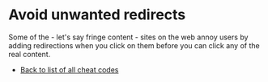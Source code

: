 # Avoid unwanted redirects

Some of the - let's say fringe content - sites on the web annoy users by adding redirections when you click on them before you can click any of the real content. 

* [Back to list of all cheat codes](README.md)
